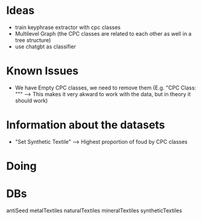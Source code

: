 # Ideas
- train keyphrase extractor with cpc classes
- Multilevel Graph (the CPC classes are related to each other as well in a tree structure)
- use chatgbt as classifier

# Known Issues
- We have Empty CPC classes, we need to remove them (E.g. "CPC Class: """ --> This makes it very akward to work with the data, but in theory it should work)     

# Information about the datasets

- "Set Synthetic Textile" --> Highest proportion of foud by CPC classes

# Doing


# DBs
antiSeed
metalTextiles
naturalTextiles
mineralTextiles
syntheticTextiles